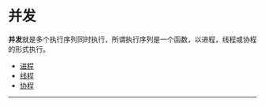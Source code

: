 # 并发

**并发**就是多个执行序列同时执行，所谓执行序列是一个函数，以进程，线程或协程的形式执行。

+ [进程](python_process.md)
+ [线程](python_thread.md)
+ [协程](python_coroutine.md)

----------------------------------------


